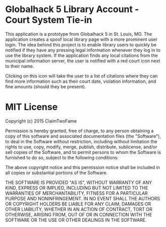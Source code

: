 # Globalhack 5 Library Account - Court System Tie-in

This application is a prototype from Globalhack 5 in St. Louis, MO.  The application creates a spoof local library page with a more prominent user login.  The idea behind this project is to enable library users to quickly be notified if they have any pressing legal information whenever they log in to use the library system.  If the application finds any local citations from the municipal information server, the user is notified with a red court icon next to their name.  

Clicking on this icon will take the user to a list of citations where they can find more information such as their court date, violation information, and fine amounts (should they be present).

# MIT License

Copyright (c) 2015 ClaimTwoFame

Permission is hereby granted, free of charge, to any person obtaining a copy of this software and associated documentation files (the "Software"), to deal in the Software without restriction, including without limitation the rights to use, copy, modify, merge, publish, distribute, sublicense, and/or sell copies of the Software, and to permit persons to whom the Software is furnished to do so, subject to the following conditions:

The above copyright notice and this permission notice shall be included in all copies or substantial portions of the Software.

THE SOFTWARE IS PROVIDED "AS IS", WITHOUT WARRANTY OF ANY KIND, EXPRESS OR IMPLIED, INCLUDING BUT NOT LIMITED TO THE WARRANTIES OF MERCHANTABILITY, FITNESS FOR A PARTICULAR PURPOSE AND NONINFRINGEMENT. IN NO EVENT SHALL THE AUTHORS OR COPYRIGHT HOLDERS BE LIABLE FOR ANY CLAIM, DAMAGES OR OTHER LIABILITY, WHETHER IN AN ACTION OF CONTRACT, TORT OR OTHERWISE, ARISING FROM, OUT OF OR IN CONNECTION WITH THE SOFTWARE OR THE USE OR OTHER DEALINGS IN THE SOFTWARE.
